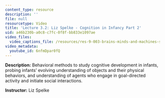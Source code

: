 ```yaml
---
content_type: resource
description: ''
file: null
resourcetype: Video
title: 'Lecture 3.2: Liz Spelke - Cognition in Infancy Part 2'
uid: a46b230b-a0c8-c7fc-0f8f-bb833e1097ae
video_files:
  video_captions_file: /resources/res-9-003-brains-minds-and-machines-summer-course-summer-2015/unit-3.-development-of-intelligence/lecture-3.2-liz-spelke-cognition-in-infancy-part-2/2304733.vtt
video_metadata:
  youtube_id: 6nfmDpar0fQ
---
```


**Description:** Behavioral methods to study cognitive development in infants, probing infants’ evolving understanding of objects and their physical behaviors, and understanding of agents who engage in goal-directed activity and initiate social interactions.

**Instructor:** Liz Spelke
